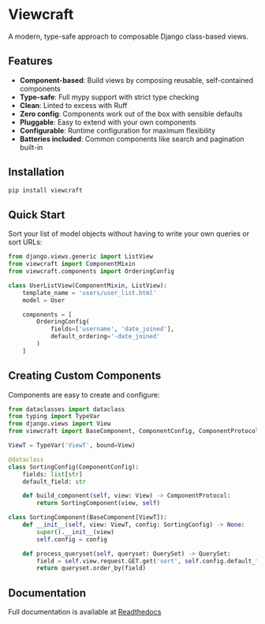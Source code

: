 # Viewcraft

A modern, type-safe approach to composable Django class-based views.

## Features

- **Component-based**: Build views by composing reusable, self-contained components
- **Type-safe**: Full mypy support with strict type checking
- **Clean**: Linted to excess with Ruff
- **Zero config**: Components work out of the box with sensible defaults
- **Pluggable**: Easy to extend with your own components
- **Configurable**: Runtime configuration for maximum flexibility
- **Batteries included**: Common components like search and pagination built-in

## Installation

```bash
pip install viewcraft
```

## Quick Start

Sort your list of model objects without having to write your own queries or sort URLs:

```python
from django.views.generic import ListView
from viewcraft import ComponentMixin
from viewcraft.components import OrderingConfig

class UserListView(ComponentMixin, ListView):
    template_name = 'users/user_list.html'
    model = User

    components = [
        OrderingConfig(
            fields=['username', 'date_joined'],
            default_ordering='-date_joined'
        )
    ]
```

## Creating Custom Components

Components are easy to create and configure:

```python
from dataclasses import dataclass
from typing import TypeVar
from django.views import View
from viewcraft import BaseComponent, ComponentConfig, ComponentProtocol

ViewT = TypeVar('ViewT', bound=View)

@dataclass
class SortingConfig(ComponentConfig):
    fields: list[str]
    default_field: str

    def build_component(self, view: View) -> ComponentProtocol:
        return SortingComponent(view, self)

class SortingComponent(BaseComponent[ViewT]):
    def __init__(self, view: ViewT, config: SortingConfig) -> None:
        super().__init__(view)
        self.config = config

    def process_queryset(self, queryset: QuerySet) -> QuerySet:
        field = self.view.request.GET.get('sort', self.config.default_field)
        return queryset.order_by(field)
```

## Documentation

Full documentation is available at [Readthedocs](https://viewcraft.readthedocs.io/)
